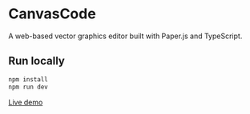 # CanvasCode

A web-based vector graphics editor built with Paper.js and TypeScript.

## Run locally

```bash
npm install
npm run dev
```

[Live demo](https://kartik2d.github.io/CanvasCode/)
